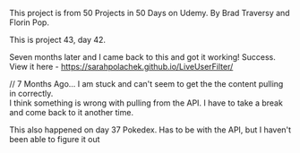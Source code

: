 This project is from 50 Projects in 50 Days on Udemy.
By Brad Traversy and Florin Pop.

This is project 43, day 42.  

Seven months later and I came back to this and got it working!  Success.  View it here - https://sarahpolachek.github.io/LiveUserFilter/

// 7 Months Ago...
I am stuck and can't seem to get the the content pulling in correctly.  
I think something is wrong with pulling from the API.
I have to take a break and come back to it another time.  

This also happened on day 37 Pokedex.  Has to be with the API, but I haven't been able to figure it out
